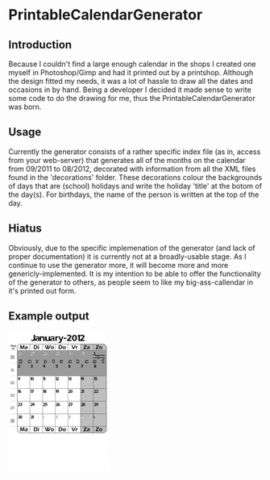 # PrintableCalendarGenerator

## Introduction

Because I couldn't find a large enough calendar in the shops I created one 
myself in Photoshop/Gimp and had it printed out by a printshop. Although the 
design fitted my needs, it was a lot of hassle to draw all the dates and 
occasions in by hand. Being a developer I decided it made sense to write some 
code to do the drawing for me, thus the PrintableCalendarGenerator was born.

## Usage

Currently the generator consists of a rather specific index file (as in, access 
from your web-server) that generates all of the months on the calendar from
09/2011 to 08/2012, decorated with information from all the XML files found in 
the 'decorations' folder. These decorations colour the backgrounds of days that 
are (school) holidays and write the holiday 'title' at the botom of the day(s). 
For birthdays, the name of the person is written at the top of the day.

## Hiatus

Obviously, due to the specific implemenation of the generator (and lack of 
proper documentation) it is currently not at a broadly-usable stage. As I 
continue to use the generator more, it will become more and more 
genericly-implemented. It is my intention to be able to offer the functionality 
of the generator to others, as people seem to like my big-ass-callendar in it's 
printed out form.

## Example output
![calendar][calendar_img]

[calendar_img]: calendar-2012-01.png  "Example output for the month January 2012"


